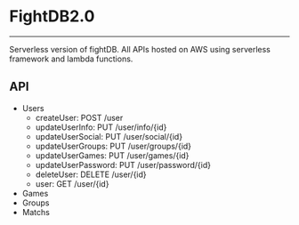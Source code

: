 # FightDB2.0

-----------

Serverless version of fightDB. All APIs hosted on AWS using serverless framework  and lambda functions.

## API

- Users
	- createUser: POST /user
	- updateUserInfo: PUT /user/info/{id}
	- updateUserSocial: PUT /user/social/{id}
	- updateUserGroups: PUT /user/groups/{id}
	- updateUserGames: PUT /user/games/{id}
	- updateUserPassword: PUT /user/password/{id}
	- deleteUser: DELETE /user/{id}
	- user: GET /user/{id}
- Games
- Groups
- Matchs
